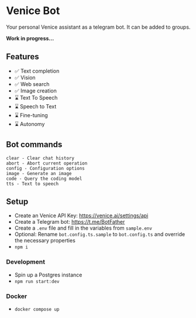 # Venice Bot

Your personal Venice assistant as a telegram bot. It can be added to groups.

**Work in progress...**

## Features

- ✅ Text completion
- ✅ Vision
- ✅ Web search
- ✅ Image creation
- ⌛ Text To Speech
- ⌛ Speech to Text
- ⌛ Fine-tuning
- ⌛ Autonomy

## Bot commands

```
clear - Clear chat history
abort - Abort current operation
config - Configuration options
image - Generate an image
code - Query the coding model
tts - Text to speech
```

## Setup

- Create an Venice API Key: https://venice.ai/settings/api
- Create a Telegram bot: https://t.me/BotFather
- Create a `.env` file and fill in the variables from `sample.env`
- Optional: Rename `bot.config.ts.sample` to `bot.config.ts` and override the necessary properties
- `npm i`

### Development

- Spin up a Postgres instance
- `npm run start:dev`

### Docker

- `docker compose up`
